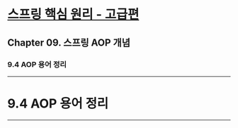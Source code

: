 # <a href = "../README.md" target="_blank">스프링 핵심 원리 - 고급편</a>
## Chapter 09. 스프링 AOP 개념
### 9.4 AOP 용어 정리


---

# 9.4 AOP 용어 정리

---
